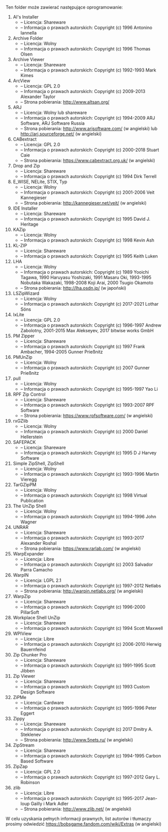 Ten folder może zawierać następujące oprogramowanie:

1. AI's Installer
   - – Licencja: Shareware
   - – Informacja o prawach autorskich: Copyright (c) 1996 Antonino Iannella
2. Archive Folder
   - – Licencja: Wolny
   - – Informacja o prawach autorskich: Copyright (c) 1996 Thomas Olsen
3. Archive Viewer
   - – Licencja: Shareware
   - – Informacja o prawach autorskich: Copyright (c) 1992-1993 Mark Kimes
4. ArcView
   - – Licencja: GPL 2.0
   - – Informacja o prawach autorskich: Copyright (c) 2009-2013 Alexander Taylor
   - – Strona pobierania: http://www.altsan.org/
5. ARJ
   - – Licencja: Wolny lub shareware
   - – Informacja o prawach autorskich: Copyright (c) 1994-2009 ARJ Software, ARJ Software Russia
   - – Strona pobierania: http://www.arjsoftware.com/ (w angielski) lub http://arj.sourceforge.net/ (w angielski)
6. CABextract
   - – Licencja: GPL 2.0
   - – Informacja o prawach autorskich: Copyright (c) 2000-2018 Stuart Caie
   - – Strona pobierania: https://www.cabextract.org.uk/ (w angielski)
7. Drop and Zip
   - – Licencja: Shareware
   - – Informacja o prawach autorskich: Copyright (c) 1994 Dirk Terrell
8. E_WISE, NELite, STIX, Typ
   - – Licencja: Wolny
   - – Informacja o prawach autorskich: Copyright (c) 2001-2006 Veit Kannegieser
   - – Strona pobierania: http://kannegieser.net/veit/ (w angielski)
9. IDE Installer
   - – Licencja: Shareware
   - – Informacja o prawach autorskich: Copyright (c) 1995 David J. Heritage
10. KAZip
    - – Licencja: Wolny
    - – Informacja o prawach autorskich: Copyright (c) 1998 Kevin Ash
11. KL-ZIP
    - – Licencja: Shareware
    - – Informacja o prawach autorskich: Copyright (c) 1995 Keith Luken
12. LHA
    - – Licencja: Wolny
    - – Informacja o prawach autorskich: Copyright (c) 1989 Yooichi Tagawa, 1990 Haruyasu Yoshizaki, 1991 Masaru Oki, 1993-1995 Nobutaka Wakazaki, 1998-2008 Koji Arai, 2000 Tsugio Okamoto
    - – Strona pobierania: http://lha.osdn.jp/ (w japoński)
13. LSZipWizard
    - – Licencja: Wolny
    - – Informacja o prawach autorskich: Copyright (c) 2017-2021 Lothar Söns
14. lxLite
    - – Licencja: GPL 2.0
    - – Informacja o prawach autorskich: Copyright (c) 1996-1997 Andrew Zabolotny, 2001-2015 Max Alekseyev, 2017 bitwise works GmbH
15. PM Zipper
    - – Licencja: Shareware
    - – Informacja o prawach autorskich: Copyright (c) 1997 Frank Ambacher, 1994-2005 Gunner Prießnitz
16. PMUnZip
    - – Licencja: Wolny
    - – Informacja o prawach autorskich: Copyright (c) 2007 Gunner Prießnitz
17. pull
    - – Licencja: Wolny
    - – Informacja o prawach autorskich: Copyright (c) 1995-1997 Yao Li
18. RPF Zip Control
    - – Licencja: Shareware
    - – Informacja o prawach autorskich: Copyright (c) 1993-2007 RPF Software
    - – Strona pobierania: https://www.rpfsoftware.com/ (w angielski)
19. rxGZlib
    - – Licencja: Wolny
    - – Informacja o prawach autorskich: Copyright (c) 2000 Daniel Hellerstein
20. SAFEPACK
    - – Licencja: Shareware
    - – Informacja o prawach autorskich: Copyright (c) 1995 D J Harvey Software
21. Simple ZipShell, ZipShell
    - – Licencja: Wolny
    - – Informacja o prawach autorskich: Copyright (c) 1993-1996 Martin Vieregg
22. TarGZipPM
    - – Licencja: Wolny
    - – Informacja o prawach autorskich: Copyright (c) 1998 Virtual Publication
23. The UnZip Shell
    - – Licencja: Wolny
    - – Informacja o prawach autorskich: Copyright (c) 1994-1996 John Wagner
24. UNRAR
    - – Licencja: Shareware
    - – Informacja o prawach autorskich: Copyright (c) 1993-2017 Alexander Roshal
    - – Strona pobierania: https://www.rarlab.com/ (w angielski)
25. WarpExpander
    - – Licencja: Libre
    - – Informacja o prawach autorskich: Copyright (c) 2003 Salvador Parra Camacho
26. WarpIN
    - – Licencja: LGPL 2.1
    - – Informacja o prawach autorskich: Copyright (c) 1997-2012 Netlabs
    - – Strona pobierania: http://warpin.netlabs.org/ (w angielski)
27. WarpZip
    - – Licencja: Shareware
    - – Informacja o prawach autorskich: Copyright (c) 1996-2000 PillarSoft
28. Workplace Shell UnZip
    - – Licencja: Shareware
    - – Informacja o prawach autorskich: Copyright (c) 1994 Scott Maxwell
29. WPIView
    - – Licencja: Libre
    - – Informacja o prawach autorskich: Copyright (c) 2006-2010 Herwig Bauernfeind
30. Zip Chunker Pro
    - – Licencja: Shareware
    - – Informacja o prawach autorskich: Copyright (c) 1991-1995 Scott Jibben
31. Zip Viewer
    - – Licencja: Shareware
    - – Informacja o prawach autorskich: Copyright (c) 1993 Custom Design Software
32. ZiPMe
    - – Licencja: Cardware
    - – Informacja o prawach autorskich: Copyright (c) 1995-1996 Peter Eggert
33. Zippy
    - – Licencja: Shareware
    - – Informacja o prawach autorskich: Copyright (c) 2017 Dmitry A. Steklenev
    - – Strona pobierania: http://www.5nets.ru/ (w angielski)
34. ZipStream
    - – Licencja: Shareware
    - – Informacja o prawach autorskich: Copyright (c) 1994-1995 Carbon Based Software
35. ZipZap
    - – Licencja: GPL 2.0
    - – Informacja o prawach autorskich: Copyright (c) 1997-2012 Gary L. Robinson
36. zlib
    - – Licencja: Libre
    - – Informacja o prawach autorskich: Copyright (c) 1995-2017 Jean-loup Gailly i Mark Adler
    - – Strona pobierania: http://www.zlib.net/ (w angielski)

W celu uzyskania pełnych informacji prawnych, list autorów i tłumaczy prosimy odwiedzić https://bobsgame.fandom.com/wiki/Extras (w angielski)
